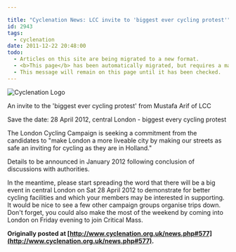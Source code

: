 ```yaml
---

title: "Cyclenation News: LCC invite to 'biggest ever cycling protest'"
id: 2943
tags:
  - cyclenation
date: 2011-12-22 20:48:00
todo:
  - Articles on this site are being migrated to a new format.
  - <b>This page</b> has been automatically migrated, but requires a manual check-&amp;-tune to ensure the format and links all work as expected.
  - This message will remain on this page until it has been checked.
---
```


![Cyclenation Logo](http://www.pompeybug.co.uk/wp-content/plugins/wp-cyclenation-news/cnlogo.jpg)<p>An invite to the 'biggest ever cycling protest' from Mustafa Arif of LCC 

 Save the date: 28 April 2012, central London - biggest every cycling protest 

The London Cycling Campaign is seeking a commitment from the 
 candidates to "make London a more liveable city by making our streets as 
 safe an inviting for cycling as they are in Holland."

Details to be announced in January 2012 following conclusion of discussions 
 with authorities.

In the meantime, please start spreading the word that there will be a big 
 event in central London on Sat 28 April 2012 to demonstrate for better 
 cycling facilities and which your members may be interested in supporting. 
 It would be nice to see a few other campaign groups organise trips down. 
 Don't forget, you could also make the most of the weekend by coming into 
 London on Friday evening to join Critical Mass.

**Originally posted at [http://www.cyclenation.org.uk/news.php#577](http://www.cyclenation.org.uk/news.php#577).**